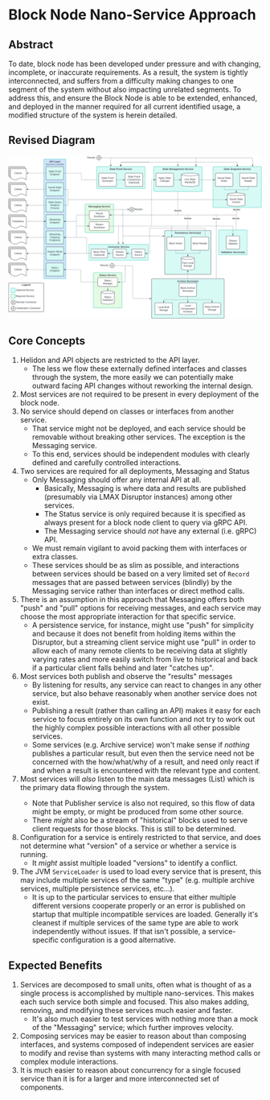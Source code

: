 # Block Node Nano-Service Approach
## Abstract
To date, block node has been developed under pressure and with changing, incomplete, or inaccurate requirements.
As a result, the system is tightly interconnected, and suffers from a difficulty making changes to
one segment of the system without also impacting unrelated segments. To address this, and ensure
the Block Node is able to be extended, enhanced, and deployed in the manner required for all
current identified usage, a modified structure of the system is herein detailed.

## Revised Diagram
![Module/Service Diagram](assets/Block-Node-Nano-Services.svg)

## Core Concepts
1. Helidon and API objects are restricted to the API layer.
   * The less we flow these externally defined interfaces and classes through
     the system, the more easily we can potentially make outward facing API
     changes without reworking the internal design.
1. Most services are not required to be present in every deployment of the block node.
1. No service should depend on classes or interfaces from another service.
   * That service might not be deployed, and each service should be removable
     without breaking other services.  The exception is the Messaging service.
   * To this end, services should be independent modules with clearly defined
     and carefully controlled interactions.
1. Two services are required for all deployments, Messaging and Status
   * Only Messaging should offer any internal API at all.
     * Basically, Messaging is where data and results are published (presumably
       via LMAX Disruptor instances) among other services.
     * The Status service is only required because it is specified as always
       present for a block node client to query via gRPC API.
     * The Messaging service should _not_ have any external (i.e. gRPC) API.
   * We must remain vigilant to avoid packing them with interfaces or extra classes.
   * These services should be as slim as possible, and interactions between
     services should be based on a very limited set of `Record` messages
     that are passed between services (blindly) by the Messaging service
     rather than interfaces or direct method calls.
1. There is an assumption in this approach that Messaging offers both "push"
   and "pull" options for receiving messages, and each service may choose the
   most appropriate interaction for that specific service.
   * A persistence service, for instance, might use "push" for simplicity and
     because it does not benefit from holding items within the Disruptor, but
     a streaming client service might use "pull" in order to allow each of
     many remote clients to be receiving data at slightly varying rates and
     more easily switch from live to historical and back if a particular
     client falls behind and later "catches up".
1. Most services both publish and observe the "results" messages
   * By listening for results, any service can react to changes in any other
     service, but also behave reasonably when another service does not exist.
   * Publishing a result (rather than calling an API) makes it easy for each
     service to focus entirely on its own function and not try to work out the
     highly complex possible interactions with all other possible services.
   * Some services (e.g. Archive service) won't make sense if _nothing_ publishes
     a particular result, but even then the service need not be concerned with
     the how/what/why of a result, and need only react if and when a result is
     encountered with the relevant type and content.
1. Most services will _also_ listen to the main data messages (List<BlockItem>)
   which is the primary data flowing through the system.
   * Note that Publisher service is also not required, so this flow of data might
     be empty, or might be produced from some other source.
   * There _might_ also be a stream of "historical" blocks used to serve client
     requests for those blocks.  This is still to be determined.
1. Configuration for a service is entirely restricted to that service, and does
   not determine what "version" of a service or whether a service is running.
   * It _might_ assist multiple loaded "versions" to identify a conflict.
1. The JVM `ServiceLoader` is used to load every service that is present, this
   may include multiple services of the same "type" (e.g. multiple archive
   services, multiple persistence services, etc...).
      * It is up to the particular services to ensure that either multiple
        different versions cooperate properly or an error is published on
        startup that multiple incompatible services are loaded. Generally it's
        cleanest if multiple services of the same type are able to work
        independently without issues.  If that isn't possible, a service-
        specific configuration is a good alternative.


## Expected Benefits
1. Services are decomposed to small units, often what is thought of as a single
   process is accomplished by multiple nano-services.  This makes each such
   service both simple and focused.  This also makes adding, removing, and
   modifying these services much easier and faster.
   * It's also much easier to test services with nothing more than a mock of the
     "Messaging" service; which further improves velocity.
1. Composing services may be easier to reason about than composing interfaces,
   and systems composed of independent services are easier to modify and revise
   than systems with many interacting method calls or complex module
   interactions.
1. It is much easier to reason about concurrency for a single focused service
   than it is for a larger and more interconnected set of components.
